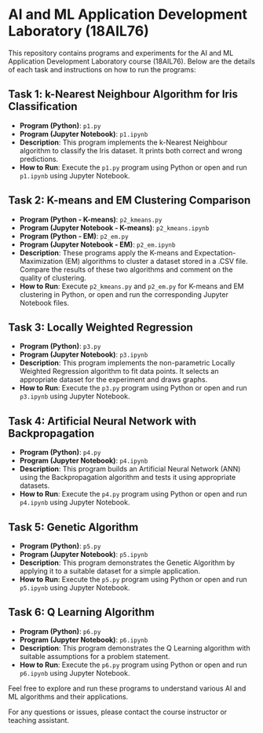 # AI and ML Application Development Laboratory (18AIL76)

This repository contains programs and experiments for the AI and ML Application Development Laboratory course (18AIL76). Below are the details of each task and instructions on how to run the programs:

## Task 1: k-Nearest Neighbour Algorithm for Iris Classification

- **Program (Python)**: `p1.py`
- **Program (Jupyter Notebook)**: `p1.ipynb`
- **Description**: This program implements the k-Nearest Neighbour algorithm to classify the Iris dataset. It prints both correct and wrong predictions.
- **How to Run**: Execute the `p1.py` program using Python or open and run `p1.ipynb` using Jupyter Notebook.

## Task 2: K-means and EM Clustering Comparison

- **Program (Python - K-means)**: `p2_kmeans.py`
- **Program (Jupyter Notebook - K-means)**: `p2_kmeans.ipynb`
- **Program (Python - EM)**: `p2_em.py`
- **Program (Jupyter Notebook - EM)**: `p2_em.ipynb`
- **Description**: These programs apply the K-means and Expectation-Maximization (EM) algorithms to cluster a dataset stored in a .CSV file. Compare the results of these two algorithms and comment on the quality of clustering.
- **How to Run**: Execute `p2_kmeans.py` and `p2_em.py` for K-means and EM clustering in Python, or open and run the corresponding Jupyter Notebook files.

## Task 3: Locally Weighted Regression

- **Program (Python)**: `p3.py`
- **Program (Jupyter Notebook)**: `p3.ipynb`
- **Description**: This program implements the non-parametric Locally Weighted Regression algorithm to fit data points. It selects an appropriate dataset for the experiment and draws graphs.
- **How to Run**: Execute the `p3.py` program using Python or open and run `p3.ipynb` using Jupyter Notebook.

## Task 4: Artificial Neural Network with Backpropagation

- **Program (Python)**: `p4.py`
- **Program (Jupyter Notebook)**: `p4.ipynb`
- **Description**: This program builds an Artificial Neural Network (ANN) using the Backpropagation algorithm and tests it using appropriate datasets.
- **How to Run**: Execute the `p4.py` program using Python or open and run `p4.ipynb` using Jupyter Notebook.

## Task 5: Genetic Algorithm

- **Program (Python)**: `p5.py`
- **Program (Jupyter Notebook)**: `p5.ipynb`
- **Description**: This program demonstrates the Genetic Algorithm by applying it to a suitable dataset for a simple application.
- **How to Run**: Execute the `p5.py` program using Python or open and run `p5.ipynb` using Jupyter Notebook.

## Task 6: Q Learning Algorithm

- **Program (Python)**: `p6.py`
- **Program (Jupyter Notebook)**: `p6.ipynb`
- **Description**: This program demonstrates the Q Learning algorithm with suitable assumptions for a problem statement.
- **How to Run**: Execute the `p6.py` program using Python or open and run `p6.ipynb` using Jupyter Notebook.

Feel free to explore and run these programs to understand various AI and ML algorithms and their applications.

For any questions or issues, please contact the course instructor or teaching assistant.
